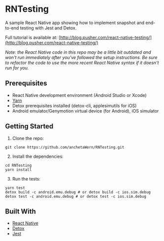 # RNTesting

A sample React Native app showing how to implement snapshot and end-to-end testing with Jest and Detox.

Full tutorial is available at: [http://blog.pusher.com/react-native-testing/](http://blog.pusher.com/react-native-testing/)

_Note: the React Native code in this repo may be a little bit outdated and won't run immediately after you've followed the setup instructions. Be sure to refactor the code to use the more recent React Native syntax if it doesn't run for you._

## Prerequisites

-   React Native development environment (Android Studio or Xcode)
-   [Yarn](https://yarnpkg.com)
-   Detox prerequisites installed (detox-cli, applesimutils for iOS)
-   Android emulator/Genymotion virtual device (for Android), iOS simulator

## Getting Started

1.  Clone the repo:

```
git clone https://github.com/anchetaWern/RNTesting.git
```

2.  Install the dependencies:

```
cd RNTesting
yarn install
```

3.  Run the tests:

```
yarn test
detox build -c android.emu.debug # or detox build -c ios.sim.debug
detox test -c android.emu.debug # or detox test -c ios.sim.debug
```

## Built With

-   [React Native](https://facebook.github.io/react-native/)
-   [Detox](https://github.com/wix/detox)
-   [Jest](https://jestjs.io/)

